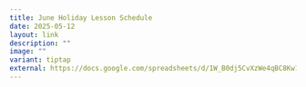 ```yaml
---
title: June Holiday Lesson Schedule
date: 2025-05-12
layout: link
description: ""
image: ""
variant: tiptap
external: https://docs.google.com/spreadsheets/d/1W_B0dj5CvXzWe4qBC8Kw1fBR2PrUa5KX/edit?usp=sharing&ouid=103780765645723957845&rtpof=true&sd=true
---
```

